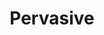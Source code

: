 ---
title: Pervasive
desc: Pervasive PSQL is a relational database by Pervasive.
_links:
  projects:
    - href: /projects/sif-agent/
    - href: /projects/wengage-acct/
    - href: /projects/wengage-si/
  jobs:
    href: /jobs/mas/
  self:
    href: /db/pervasive/
_embedded:
  projects:
    - title: SIF Agent
      desc: >-
        Schools Interoperability Framework (SIF) compliant agent that allows the
        Oklahoma State Department of Education to submit queries and receive
        real-time student data changes from schools in Oklahoma.
      role: Lead Developer
      begin_year: 2004
      end_year: 2005
      _links:
        jobs:
          - href: /jobs/mas/
        languages:
          - href: /languages/cs/
          - href: /languages/sql/
        db:
          - href: /db/pervasive/
        os:
          - href: /os/windows/
        self:
          href: /projects/sif-agent/
    - title: Wen-GAGE Accounting
      desc: >-
        Desktop application that is used by schools in Oklahoma to manage all
        their school accounting responsibilites.
      role: Lead Developer
      begin_year: 1999
      end_year: 2004
      _links:
        jobs:
          - href: /jobs/mas/
        languages:
          - href: /languages/delphi/
          - href: /languages/sql/
        db:
          - href: /db/btrieve/
          - href: /db/pervasive/
        os:
          - href: /os/windows/
        self:
          href: /projects/wengage-acct/
    - title: Wen-GAGE Student Information
      desc: >-
        Desktop application that is used by schools in Oklahoma to manage their
        student information such as enrollment, attendance, and grades.
      role: Lead Developer
      begin_year: 1999
      end_year: 2004
      _links:
        jobs:
          - href: /jobs/mas/
        languages:
          - href: /languages/delphi/
          - href: /languages/sql/
        db:
          - href: /db/btrieve/
          - href: /db/pervasive/
        os:
          - href: /os/windows/
        self:
          href: /projects/wengage-si/
  jobs:
    - title: 'Municipal Accounting Systems, Inc.'
      desc: >-
        Lead Programmer for Municipal Accounting Systems, Inc (MAS), based in
        Shawnee, Oklahoma that provides accounting and student information
        software solutions to school districts in Oklahoma
      role: Lead Programmer
      begin_year: 1999
      end_year: 2005
      time_desc: November 1999 - June 2005
      _links:
        projects:
          - href: /projects/class-scheduler/
          - href: /projects/sif-agent/
          - href: /projects/wengage-acct/
          - href: /projects/wengage-si/
        db:
          - href: /db/btrieve/
          - href: /db/pervasive/
        languages:
          - href: /languages/delphi/
          - href: /languages/cs/
          - href: /languages/sql/
        os:
          - href: /os/windows/
        self:
          href: /jobs/mas/
---